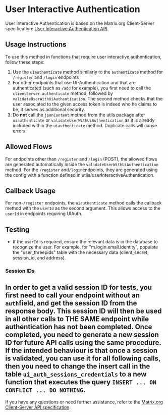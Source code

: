 
# User Interactive Authentication

User Interactive Authentication is based on the Matrix.org Client-Server specification: [User Interactive Authentication API](https://spec.matrix.org/v1.11/client-server-api/#user-interactive-authentication-api).

## Usage Instructions

To use this method in functions that require user interactive authentication, follow these steps:

1. Use the `uiauthenticate` method similarly to the `authenticate` method for  `/register` and `/login` endpoints
2. For other endpoints that use UI-Authentication and that are authenticated (such as `/add` for example), you first need to call the `clientServer.authenticate` method, followed by `validateUserWithUiAuthentication`. The second method checks that the user associated to the given access token is indeed who he claims to be, it serves as additional security.
2. Do **not** call the `jsonContent` method from the utils package after `uiauthenticate` or `validateUserWithUiAuthentication` as it is already included within the `uiauthenticate` method. Duplicate calls will cause errors.

## Allowed Flows

For endpoints other than `/register` and `/login` (POST), the allowed flows are generated automatically inside the `validateUserWithUiAuthentication` method. For the `/register` and`/login`endpoints, they are generated using the config with a function defined in utils/userInteractiveAuthentication.

## Callback Usage

For non-`/register` endpoints, the `uiauthenticate` method calls the callback method with the `userId` as the second argument. This allows access to the `userId` in endpoints requiring UIAuth.

## Testing

- If the `userId` is required, ensure the relevant data is in the database to recognize the user. For example, for "m.login.email.identity", populate the "user_threepids" table with the necessary data (client_secret, session_id, and address).

### Session IDs
In order to get a valid session ID for tests, you first need to call your endpoint without an `auth`field, and get the session ID from the response body. This session ID will then be used in all other calls to THE SAME endpoint while authentication has not been completed. Once completed, you need to generate a new session ID for future API calls using the same procedure. If the intended behaviour is that once a session is validated, you can use it for all following calls, then you need to change the insert call in the table `ui_auth_sessions_credentials` to a new function that executes the query `INSERT ... ON CONFLICT ... DO NOTHING`.
---

If you have any questions or need further assistance, refer to the [Matrix.org Client-Server API specification](https://spec.matrix.org/v1.11/client-server-api/#user-interactive-authentication-api).
